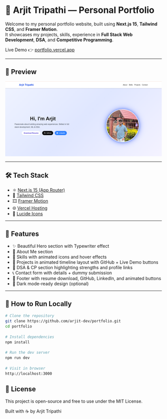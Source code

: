 # 🚀 Arjit Tripathi — Personal Portfolio

Welcome to my personal portfolio website, built using **Next.js 15**, **Tailwind CSS**, and **Framer Motion**.  
It showcases my projects, skills, experience in **Full Stack Web Development**, **DSA**, and **Competitive Programming**.

Live Demo 👉 [portfolio.vercel.app](https://portfolio.vercel.app)

---

## 📸 Preview

![Portfolio Screenshot](./public/preview.png)

---

## 🛠️ Tech Stack

- ⚛️ [Next.js 15 (App Router)](https://nextjs.org/)
- 💨 [Tailwind CSS](https://tailwindcss.com/)
- 🎞️ [Framer Motion](https://www.framer.com/motion/)
- 🌐 [Vercel Hosting](https://vercel.com/)
- 🧩 [Lucide Icons](https://lucide.dev/)

---

## 🧩 Features

- ✨ Beautiful Hero section with Typewriter effect
- 📖 About Me section
- 💼 Skills with animated icons and hover effects
- 🧠 Projects in animated timeline layout with GitHub + Live Demo buttons
- 🧠 DSA & CP section highlighting strengths and profile links
- 📞 Contact form with details + dummy submission
- 👣 Footer with resume download, GitHub, LinkedIn, and animated buttons
- 🌙 Dark mode-ready design (optional)

---

## 🧪 How to Run Locally

```bash
# Clone the repository
git clone https://github.com/arjit-dev/portfolio.git
cd portfolio

# Install dependencies
npm install

# Run the dev server
npm run dev

# Visit in browser
http://localhost:3000
```

## 📃 License

This project is open-source and free to use under the MIT License.

Built with ☕ by Arjit Tripathi